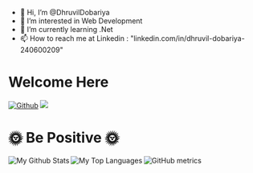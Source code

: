 - 👋 Hi, I’m @DhruvilDobariya
- 👀 I’m interested in Web Development
- 🌱 I’m currently learning .Net
- 📫 How to reach me at Linkedin : "linkedin.com/in/dhruvil-dobariya-240600209"

<!---
DhruvilDobariya/DhruvilDobariya is a ✨ special ✨ repository because its `README.md` (this file) appears on your GitHub profile.
You can click the Preview link to take a look at your changes.
--->

# Welcome Here #

[![Github](https://img.shields.io/github/followers/DhruvilDobariya?label=Follow&style=social)](https://github.com/DhruvilDobariya)
![](https://visitor-badge.laobi.icu/badge?page_id=DhruvilDobariya.DhruvilDobariya)

# 🌞 Be Positive 🌞 #


<img align="left" alt="My Github Stats" src="https://github-readme-stats.vercel.app/api?username=DhruvilDobariya&show_icons=true&count_private=true" />

<img align="left"  alt="My Top Languages" src="https://github-readme-stats.vercel.app/api/top-langs/?username=DhruvilDobariya&count_private=true&langs_count=10" />

![GitHub metrics](https://metrics.lecoq.io/DhruvilDobariya)  
